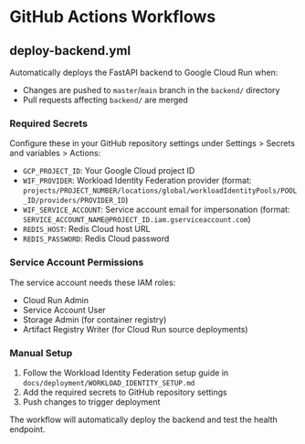 # GitHub Actions Workflows

## deploy-backend.yml

Automatically deploys the FastAPI backend to Google Cloud Run when:
- Changes are pushed to `master`/`main` branch in the `backend/` directory
- Pull requests affecting `backend/` are merged

### Required Secrets

Configure these in your GitHub repository settings under Settings > Secrets and variables > Actions:

- `GCP_PROJECT_ID`: Your Google Cloud project ID
- `WIF_PROVIDER`: Workload Identity Federation provider (format: `projects/PROJECT_NUMBER/locations/global/workloadIdentityPools/POOL_ID/providers/PROVIDER_ID`)
- `WIF_SERVICE_ACCOUNT`: Service account email for impersonation (format: `SERVICE_ACCOUNT_NAME@PROJECT_ID.iam.gserviceaccount.com`)
- `REDIS_HOST`: Redis Cloud host URL
- `REDIS_PASSWORD`: Redis Cloud password

### Service Account Permissions

The service account needs these IAM roles:
- Cloud Run Admin
- Service Account User
- Storage Admin (for container registry)
- Artifact Registry Writer (for Cloud Run source deployments)

### Manual Setup

1. Follow the Workload Identity Federation setup guide in `docs/deployment/WORKLOAD_IDENTITY_SETUP.md`
2. Add the required secrets to GitHub repository settings
3. Push changes to trigger deployment

The workflow will automatically deploy the backend and test the health endpoint.
